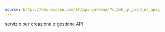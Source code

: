 ```yaml
---
source: https://aws.amazon.com/it/api-gateway/?nc2=h_ql_prod_nt_apig
---
```

servizio per creazione e gestione API